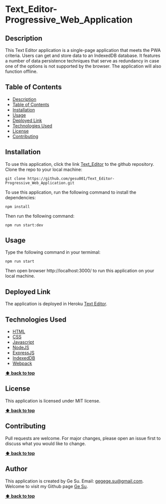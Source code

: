 # Text_Editor-Progressive_Web_Application

## Description

This Text Editor application is a single-page application that meets the PWA criteria. Users can get and store data to an IndexedDB database. It features a number of data persistence techniques that serve as redundancy in case one of the options is not supported by the browser. The application will also function offline.

## Table of Contents

- [Description](#description)
- [Table of Contents](#table-of-contents)
- [Installation](#installation)
- [Usage](#usage)
- [Deployed Link](#deployed-link)
- [Technologies Used](#technologies_used)
- [License](#license)
- [Contributing](#contributing)

## Installation

To use this application, click the link [Text_Editor](https://github.com/gesu001/Text_Editor-Progressive_Web_Application) to the github repository. Clone the repo to your local machine:

    git clone https://github.com/gesu001/Text_Editor-Progressive_Web_Application.git

To use this application, run the following command to install the dependencies:

    npm install

Then run the following command:

    npm run start:dev

## Usage

Type the following command in your termimal:

    npm run start

Then open browser http://localhost:3000/ to run this application on your local machine.

## Deployed Link

The application is deployed in Heroku [Text Editor](https://agile-mesa-54538-1f83cc716a32.herokuapp.com/).

## Technologies Used

- [HTML](https://developer.mozilla.org/en-US/docs/Web/HTML)
- [CSS](https://developer.mozilla.org/en-US/docs/Web/CSS)
- [Javascript](https://developer.mozilla.org/en-US/docs/Web/Javascript)
- [NodeJS](https://nodejs.org/en/)
- [ExpressJS](https://expressjs.com/)
- [IndexedDB](https://developer.mozilla.org/en-US/docs/Web/API/IndexedDB_API)
- [Webpack](https://webpack.js.org/)

**[⬆ back to top](#table-of-contents)**

## License

This application is licensed under MIT license.

**[⬆ back to top](#table-of-contents)**

## Contributing

Pull requests are welcome. For major changes, please open an issue first to discuss what you would like to change.

**[⬆ back to top](#table-of-contents)**

## Author

This application is created by Ge Su. Email: gegege.su@gmail.com. Welcome to visit my Github page [Ge Su](https://github.com/gesu001).

**[⬆ back to top](#table-of-contents)**
